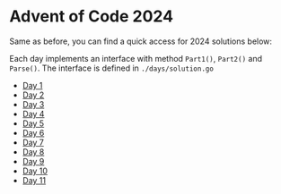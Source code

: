 # Advent of Code 2024

Same as before, you can find a quick access for 2024 solutions below:

Each day implements an interface with method `Part1()`, `Part2()` and `Parse()`.
The interface is defined in `./days/solution.go`

- [Day 1](./days/01_day.go)
- [Day 2](./days/02_day.go)
- [Day 3](./days/03_day.go)
- [Day 4](./days/04_day.go)
- [Day 5](./days/05_day.go)
- [Day 6](./days/06_day.go)
- [Day 7](./days/07_day.go)
- [Day 8](./days/08_day.go)
- [Day 9](./days/09_day.go)
- [Day 10](./days/10_day.go)
- [Day 11](./days/11_day.go)

